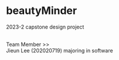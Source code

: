 # beautyMinder
2023-2 capstone design project

<br/>
Team Member >> <br/>
Jieun Lee (202020719) majoring in software

